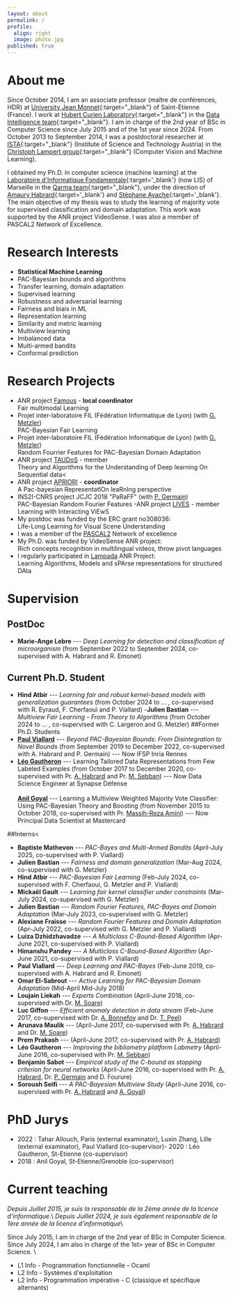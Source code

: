 ```yaml
---
layout: about
permalink: /
profile:
  align: right
  image: photo.jpg
published: true
---
```


# About me

Since October 2014, I am an associate professor (maître de conférences, HDR) at [University Jean Monnet](https://portail.univ-st-etienne.fr){:target="_blank"} of Saint-Etienne (France).
I work at [Hubert Curien Laboratory](http://laboratoirehubertcurien.fr){:target="_blank"} in the [Data Intelligence team](https://laboratoirehubertcurien.univ-st-etienne.fr/en/teams/data-intelligence.html){:target="_blank"}. I am in charge of the 2nd year of BSc in Computer Science since July 2015 and of the 1st year since 2024. From October 2013 to September 2014, I was a postdoctoral researcher at [ISTA](https://ist.ac.at/){:target="_blank"} (Institute of Science and Technology Austria) in the [Christoph Lampert group](http://pub.ist.ac.at/~chl/){:target="_blank"} (Computer Vision and Machine Learning).

I obtained my Ph.D. in computer science (machine learning) at the [Laboratoire d'Informatique Fondamentale](https://www.lis-lab.fr){:target='_blank'} (now LIS) of Marseille in the [Qarma team](https://qarma.lis-lab.fr){:target="_blank"}, under the direction of [Amaury Habrard](https://perso.univ-st-etienne.fr/habrarda/){:target='_blank'} and [Stéphane Ayache](https://stephane-ayache.pedaweb.univ-amu.fr/wordpress/){:target='_blank'}. The main objective of my thesis was to study the learning of majority vote for supervised classification and domain adaptation. This work was supported by the ANR project VideoSense. I was also a member of PASCAL2 Network of Excellence.


# Research Interests

- **Statistical Machine Learning**
- PAC-Bayesian bounds and algorithms
- Transfer learning, domain adaptation
- Supervised learning
- Robustness and adversarial learning
- Fairness and biais in ML
- Representation learning
- Similarity and metric learning
- Multiview learning
- Imbalanced data 
- Multi-armed bandits
- Conformal prediction


# Research Projects
- ANR project <a href="https://perso.univ-st-etienne.fr/er101405/TAUDoS/" target="_blank">Famous</a> - <b>local coordinator</b>\
 <titre>Fair multimodal Learning</titre>
- Projet inter-laboratoire FIL (Fédération Informatique de Lyon) (with <a href="https://guillaumemetzler.github.io" target="_blank">G. Metzler</a>) <br />
		<titre>PAC-Bayesian Fair Learning</titre>
- Projet inter-laboratoire FIL (Fédération Informatique de Lyon) (with <a href="https://guillaumemetzler.github.io" target="_blank">G. Metzler</a>) <br />
		<titre>Random Fourrier Features for PAC-Bayesian Domain Adaptation</titre>
- ANR project <a href="https://perso.univ-st-etienne.fr/er101405/TAUDoS/" target="_blank">TAUDoS</a> - member<br />
	 <titre>Theory and Algorithms for the Understanding of Deep learning On Sequential data</titre><
- ANR project <a href="https://project.inria.fr/apriori/" target="_blank">APRIORI</a> - <b>coordinator</b> <br/>
  <titre>A Pac-bayesian RepresentatIOn leaRnIng perspective</titre>
- INS2I-CNRS project JCJC 2018 "PaRaFF" (with <a href="http://www.pascalgermain.info" target="_blank">P. Germain</a>)<br/>
<titre>PAC-Bayesian Random Fourier Features</titre>
-ANR project <a href="https://lives.lif.univ-mrs.fr/" target="_blank">LIVES</a> - member<br />
<titre> Learning with Interacting ViEwS</titre>
- My postdoc was funded by the ERC grant no308036:<br/><titre>Life-Long Learning for Visual Scene Understanding</titre>
- I was a member of the <a href='http://www.pascal-network.org/' target='_blank'>PASCAL2</a> Network of excellence
- My Ph.D. was funded by VideoSense ANR project:<br />
<titre>Rich concepts recognition in multilingual videos, throw pivot languages</titre><br />
- I regularly participated in <a href='http://lampada.gforge.inria.fr/' target='_blank'>Lampada</a> ANR Project:<br />
<titre> Learning Algorithms, Models and sPArse representations for structured DAta</titre>

# Supervision
## PostDoc 
- **Marie-Ange Lebre** --- *Deep Learning for detection and classification of microorganism*  (from September 2022 to September 2024, co-supervised with A. Habrard and R. Emonet)
## Current Ph.D. Student
- **Hind Atbir** --- *Learning fair and robust kernel-based models with generalization guarantees*  (from October 2024 to ... , co-supervised with R. Eyraud, F. Cherfaoui and P. Viallard)
-<b>Julien Bastian</b> --- <i>Multiview Fair Learning - From Theory to Algorithms</i>  (from October 2024 to ... , co-supervised with C. Largeron and G. Metzler)
##Former Ph.D. Students
- <a href="https://paulviallard.github.io/" target="_blank">**Paul Viallard**</a></b> --- <i>Beyond PAC-Bayesian Bounds: From Disintegration to Novel Bounds</i>  (from September 2019 to December 2022, co-supervised with A. Habrard and P. Germain) --- Now IFSP Inria Rennes
- <a href="https://leogautheron.github.io/" target="_blank">**Léo Gautheron**</a> --- Learning Tailored Data Representations from Few Labeled Examples (from October 2017 to December 2020, co-supervised with Pr. <a href="http://perso.univ-st-etienne.fr/habrarda/" target="_blank">A. Habrard</a> and Pr. <a href="http://perso.univ-st-etienne.fr/sebbanma/" target="_blank">M. Sebban</a>) --- Now Data Science Engineer at Synapse Défense<br /><br />
<b><a href="https://www.linkedin.com/in/anilgoyal91" target="_blank">Anil Goyal</a></b> --- Learning a Multiview Weighted Majority Vote Classifier: Using PAC-Bayesian Theory and Boosting  (from November 2015 to October 2018, co-supervised with Pr. <a href="http://ama.liglab.fr/~amini/" target="_blank">Massih-Reza Amini</a>) --- Now Principal Data Scientist at Mastercard 

##Interns<
- **Baptiste Mathevon** --- *PAC-Bayes and Multi-Armed Bandits* (April-July 2025, co-supervised with P. Viallard)
- <b>Julien Bastian</b> --- <i>Fairness and domain generalization</i> (Mar-Aug 2024, co-supervised with G. Metzler)<br />
- <b>Hind Atbir</b> --- <i>PAC-Bayesian Fair Learning</i> (Feb-July 2024, co-supervised with F. Cherfaoui, G. Metzler and P. Viallard)<br />
- <b>Mickaël Gault</b> --- <i>Learning fair kernel classifier under constraints</i> (Mar-July 2024, co-supervised with G. Metzler)<br />
- <b>Julien Bastian</b> --- <i>Random Fourier Features, PAC-Bayes and Domain Adaptation</i> (Mar-July 2023, co-supervised with G. Metzler)<br />
- <b>Alexiane Fraisse</b> --- <i>Random Fourier Features and Domain Adaptation</i> (Apr-July 2022, co-supervised with G. Metzler and P. Viallard)<br />
- <b>Luiza Dzhidzhavadze</b> --- <i>A Multiclass C-Bound-Based Algorithm</i> (Apr-June 2021, co-supervised with P. Viallard)<br />
- <b>Himanshu Pandey</b> --- <i>A Multiclass C-Bound-Based Algorithm</i> (Apr-June 2021, co-supervised with P. Viallard)<br />
- <b>Paul Viallard</b> --- <i>Deep Learning and PAC-Bayes</i>  (Feb-June 2019, co-supervised with A. Habrard and R. Emonet)<br />
- <b>Omar El-Sabrout</b>  --- <i>Active Learning for PAC-Bayesian Domain Adaptation</i> (Mid-April Mid-July 2018) <br />
- <b>Loujain Liekah</b> --- <i>Experts Combination</i> (April-June 2018, co-supervised with Dr. <a href="http://www.univ-orleans.fr/lifo/Members/soare/" target="_blank">M. Soare</a>)<br />
- <b>Luc Giffon</b> --- <i>Efficient anomaly detection in data stream</i> (Feb-June 2017, co-supervised with Dr. <a href="https://www.linkedin.com/in/antoine-bonnefoy-656b5953/" target="_blank">A. Bonnefoy</a> and Dr. <a href="https://www.linkedin.com/in/peelthomas/" target="_blank">T. Peel</a>)<br/>
- <b>Arunava Maulik</b> --- (April-June 2017, co-supervised with Pr. <a href="http://perso.univ-st-etienne.fr/habrarda/" target='_blank'>A. Habrard</a> and Dr. <a href="http://www.univ-orleans.fr/lifo/Members/soare/" target="_blank">M. Soare</a>)<br/>
- <b>Prem Prakash</b> ---  (April-June 2017, co-supervised with Pr. <a href="http://perso.univ-st-etienne.fr/habrarda/" target='_blank'>A. Habrard</a>)<br/>
- <b>Léo Gautheron</b> --- <i>Improving the bibliometry platform Labmetry</i> (April-June 2016, co-supervised with Pr. <a href="http://perso.univ-st-etienne.fr/sebbanma/" target='_blank'>M. Sebban</a>)<br/>
- <b>Benjamin Sabot</b> --- <i>Empirical study of the C-bound as stopping criterion for neural networks</i> (April-June 2016, co-supervised with Pr. <a href="http://perso.univ-st-etienne.fr/habrarda/" target='_blank'>A. Habrard</a>, Dr. <a href="http://www.di.ens.fr/~germain/" target="_blank">P. Germain</a> and <a hre="http://perso.univ-st-etienne.fr/fod07375/" target="_blank">D. Fourure</a>)<br/>
- <b>Soroush Seifi</b> --- <i>A PAC-Bayesian Multiview Study</i> (April-June 2016, co-supervised with Pr. <a href="http://perso.univ-st-etienne.fr/habrarda/" target='_blank'>A. Habrard</a> and <a href="http://perso.univ-st-etienne.fr/goa09134/" target="_blank">A. Goyal</a>)<br/>

# PhD Jurys
- 2022 : Tahar Allouch, Paris (external examinator), Luxin Zhang, Lille (external examinator), Paul Viallard (co-supervisor)- 2020 : Léo Gautheron, St-Etienne (co-supervisor)
- 2018 : Anil Goyal, St-Etienne/Grenoble (co-supervisor)


# Current teaching
*Depuis Juillet 2015, je suis la responsable de la 2ème année de la licence d'informatique.*\ 
*Depuis Juillet 2024, je suis également responsable de la 1ère année de la licence d'informatique*\

Since July 2015, I am in charge of the 2nd year of BSc in Computer Science.\
Since July 2024, I am also in charge of the 1st> year of BSc in Computer Science. \ 

- L1 Info - Programmation fonctionnelle - Ocaml<br />
- L2 Info - Systèmes d'exploitation<br />
- L2 Info - Programmation impérative - C (classique et spécifique alternants)


